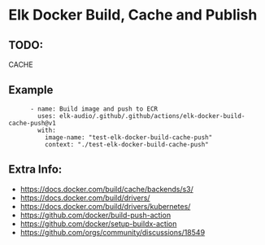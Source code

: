 # Elk Docker Build, Cache and Publish

## TODO: 

CACHE

## Example

```
      - name: Build image and push to ECR
        uses: elk-audio/.github/.github/actions/elk-docker-build-cache-push@v1
        with:
          image-name: "test-elk-docker-build-cache-push"
          context: "./test-elk-docker-build-cache-push"
```

## Extra Info:

* https://docs.docker.com/build/cache/backends/s3/
* https://docs.docker.com/build/drivers/
* https://docs.docker.com/build/drivers/kubernetes/
* https://github.com/docker/build-push-action
* https://github.com/docker/setup-buildx-action
* https://github.com/orgs/community/discussions/18549
